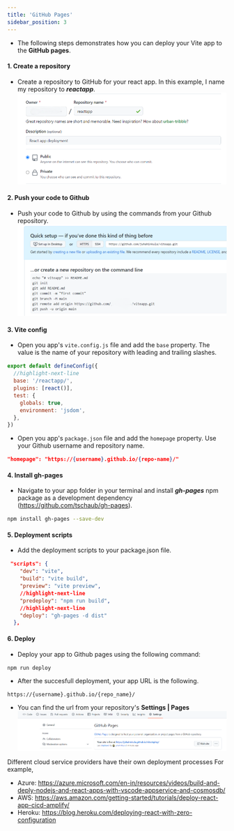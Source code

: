 ```yaml
---
title: 'GitHub Pages'
sidebar_position: 3
---
```


- The following steps demonstrates how you can deploy your Vite app to the **GitHub pages**.

#### 1. Create a repository 
- Create a repository to GitHub for your react app. In this example, I name my repository to ***reactapp***.
![w:700](./img/newrepo2.PNG)

#### 2. Push your code to Github 
- Push your code to Github by using the commands from your Github repository.
![w:700](./img/settings.PNG)

#### 3. Vite config 
- Open you app's `vite.config.js` file and add the `base` property. The value is the name of your repository with leading and trailing slashes.
```js
export default defineConfig({
  //highlight-next-line
  base: '/reactapp/',
  plugins: [react()],
  test: {
    globals: true,
    environment: 'jsdom',
  },
})
```

- Open you app's `package.json` file and add the `homepage` property. Use your Github username and repository name.

```json
"homepage": "https://{username}.github.io/{repo-name}/"
```

#### 4. Install gh-pages 
- Navigate to your app folder in your terminal and install ***gh-pages*** npm package as a development dependency (https://github.com/tschaub/gh-pages).

```bash
npm install gh-pages --save-dev
```
#### 5. Deployment scripts 
- Add the deployment scripts to your package.json file.
```json
 "scripts": {
    "dev": "vite",
    "build": "vite build",
    "preview": "vite preview",
    //highlight-next-line
    "predeploy": "npm run build",
    //highlight-next-line
    "deploy": "gh-pages -d dist"
  },
```
#### 6. Deploy
- Deploy your app to Github pages using the following command:
```bash
npm run deploy
```
- After the succesfull deployment, your app URL is the following.

```
https://{username}.github.io/{repo_name}/
```
- You can find the url from your repository's **Settings | Pages**
![](./img/ghpages_url.PNG)

Different cloud service providers have their own deployment processes
For example,
- Azure:
https://azure.microsoft.com/en-in/resources/videos/build-and-deply-nodejs-and-react-apps-with-vscode-appservice-and-cosmosdb/
- AWS:
https://aws.amazon.com/getting-started/tutorials/deploy-react-app-cicd-amplify/
- Heroku:
https://blog.heroku.com/deploying-react-with-zero-configuration



